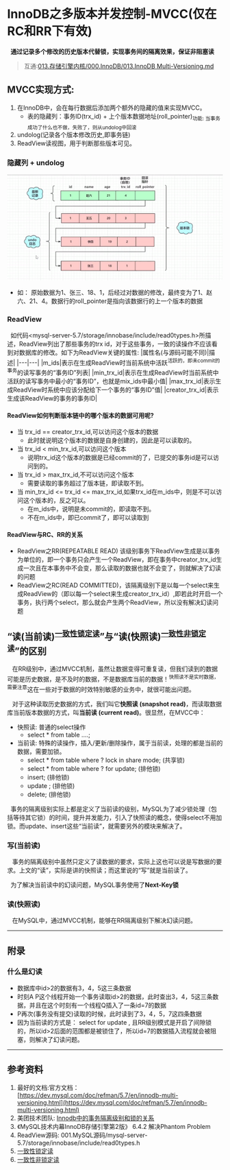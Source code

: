 # InnoDB之多版本并发控制-MVCC(仅在RC和RR下有效)
&nbsp;&nbsp;**通过记录多个修改的历史版本代替锁，实现事务间的隔离效果，保证非阻塞读**
> 互通:[013.存储引擎内核/000.InnoDB/013.InnoDB Multi-Versioning.md](./../013.存储引擎内核/000.InnoDB/013.InnoDB%20Multi-Versioning.md)

## MVCC实现方式: 
1. 在InnoDB中，会在每行数据后添加两个额外的隐藏的值来实现MVCC。
   - 表的隐藏列：事务ID(trx_id) + 上个版本数据地址(roll_pointer)<sub>功能: 当事务成功了什么也不做，失败了，则从undolog中回滚</sub>  
2. undolog(记录各个版本修改历史,即事务链) 
3. ReadView读视图，用于判断那些版本可见。

### 隐藏列 + undolog
<img src="./pics/undolog-rollpoint-trx-id.png"/>

- 如： 原始数据为1、张三、18、1，后经过对数据的修改，最终变为了1、赵六、21、4。数据行的roll_pointer是指向该数据行的上一个版本的数据

### ReadView
&nbsp;&nbsp;如代码<mysql-server-5.7/storage/innobase/include/read0types.h>所描述，ReadView列出了那些事务的trx id，对于这些事务，一致的读操作不应该看到对数据库的修改。如下为ReadView关键的属性:
|属性名(与源码可能不同)|描述|
|---|---|
|m_ids|表示在生成ReadView时当前系统中活跃<sup>活跃的，即未commit的事务</sup>的读写事务的“事务ID”列表|
|min_trx_id|表示在生成ReadView时当前系统中活跃的读写事务中最小的“事务ID”，也就是mix_ids中最小值|
|max_trx_id|表示生成ReadView时系统中应该分配给下一个事务的“事务ID”值|
|creator_trx_id|表示生成该ReadView的事务的事务ID|

#### ReadView如何判断版本链中的哪个版本的数据可用呢?
+ 当 trx_id == creator_trx_id,可以访问这个版本的数据
   - 此时就说明这个版本的数据是自身创建的，因此是可以读取的。
+ 当 trx_id < min_trx_id,可以访问这个版本
   - 说明trx_id这个版本的数据是已经commit的了，已提交的事务id是可以访问到的。
+ 当 trx_id > max_trx_id,不可以访问这个版本
   - 需要读取的事务超过了版本链，即读取不到。
+ 当 min_trx_id <= trx_id <= max_trx_id,如果trx_id在m_ids中，则是不可以访问这个版本的，反之可以。
   - 在m_ids中，说明是未commit的，即读取不到。
   - 不在m_ids中，即已commit了，即可以读取到

#### ReadView与RC、RR的关系
+ ReadView之RR(REPEATABLE READ)
该级别事务下ReadView生成是以事务为单位的，即一个事务只会产生一个ReadView，即在事务中creator_trx_id生成一次且在本事务中不会变，那么读取的数据也就不会变了，则就解决了幻读的问题
+ ReadView之RC(READ COMMITTED)，该隔离级别下是以每一个select来生成ReadView的（即以每一个select来生成creator_trx_id）,即若此时开启一个事务，执行两个select，那么就会产生两个ReadView，所以没有解决幻读问题


## “读(当前读)<sup>[一致性锁定读](./004.一致性锁定读.md)</sup>”与“读(快照读)<sup>[一致性非锁定读](./005.一致性非锁定读.md)</sup>”的区别
&nbsp;&nbsp; 在RR级别中，通过MVCC机制，虽然让数据变得可重复读，但我们读到的数据可能是历史数据，是不及时的数据，不是数据库当前的数据！<sup>快照读不是实时数据，需要注意</sup>这在一些对于数据的时效特别敏感的业务中，就很可能出问题。

&nbsp;&nbsp; 对于这种读取历史数据的方式，我们叫它**快照读 (snapshot read)**，而读取数据库当前版本数据的方式，叫**当前读 (current read)**。很显然，在MVCC中：
+ 快照读: 普通的select操作
   - select * from table ….;
+ 当前读: 特殊的读操作，插入/更新/删除操作，属于当前读，处理的都是当前的数据，需要加锁。
   - select * from table where ? lock in share mode; (共享锁)
   - select * from table where ? for update; (排他锁)
   - insert; (排他锁)
   - update ; (排他锁)
   - delete; (排他锁)

&nbsp;&nbsp;事务的隔离级别实际上都是定义了当前读的级别，MySQL为了减少锁处理（包括等待其它锁）的时间，提升并发能力，引入了快照读的概念，使得select不用加锁。而update、insert这些“当前读”，就需要另外的模块来解决了。   

### 写(当前读)
&nbsp;&nbsp; 事务的隔离级别中虽然只定义了读数据的要求，实际上这也可以说是写数据的要求。上文的“读”，实际是讲的快照读；而这里说的“写”就是当前读了。

&nbsp;&nbsp;为了解决当前读中的幻读问题，MySQL事务使用了**Next-Key锁**

### 读(快照读)
&nbsp;&nbsp; 在MySQL中，通过MVCC机制，能够在RR隔离级别下解决幻读问题。

----
## 附录
### 什么是幻读
- 数据库中id>2的数据有3，4，5这三条数据
- 时刻A P这个线程开始一个事务读取id>2的数据，此时查出3，4，5这三条数据，并且在这个时刻有一个线程Q插入了一条id=7的数据
- P再次(事务没有提交)读取的时候，此时读到了3，4，5，7这四条数据
- 因为当前读的方式是： select  for update , 且RR级别模式是开启了间隙锁的，所以id>2后面的范围都是被锁住了，所以id=7的数据插入流程就会被阻塞，则解决了幻读问题。

-----
## 参考资料
1. 最好的文档:官方文档： [https://dev.mysql.com/doc/refman/5.7/en/innodb-multi-versioning.html](https://dev.mysql.com/doc/refman/5.7/en/innodb-multi-versioning.html)
2. 美团技术团队: [Innodb中的事务隔离级别和锁的关系](https://tech.meituan.com/2014/08/20/innodb-lock.html)
3. 《MySQL技术内幕InnoDB存储引擎第2版》 6.4.2 解决Phantom Problem
4. ReadView源码: 001.MySQL源码/mysql-server-5.7/storage/innobase/include/read0types.h
5. [一致性锁定读](./004.一致性锁定读.md)
6. [一致性非锁定读](./005.一致性非锁定读.md)

